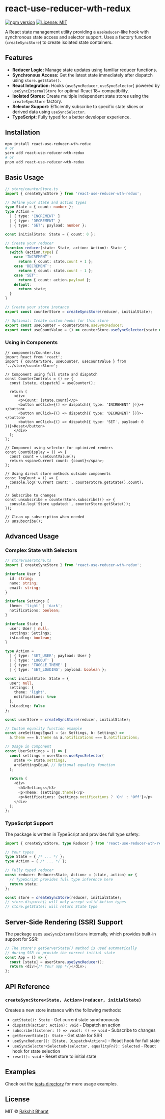 # react-use-reducer-wth-redux

[![npm version](https://badge.fury.io/js/react-use-reducer-wth-redux.svg)](https://badge.fury.io/js/react-use-reducer-wth-redux)
[![License: MIT](https://img.shields.io/badge/License-MIT-yellow.svg)](https://opensource.org/licenses/MIT)

A React state management utility providing a `useReducer`-like hook with synchronous state access and selector support. Uses a factory function (`createSyncStore`) to create isolated state containers.

## Features

- **Reducer Logic:** Manage state updates using familiar reducer functions.
- **Synchronous Access:** Get the latest state immediately after dispatch using `store.getState()`.
- **React Integration:** Hooks (`useSyncReducer`, `useSyncSelector`) powered by `useSyncExternalStore` for optimal React 18+ compatibility.
- **Isolated Stores:** Create multiple independent state stores using the `createSyncStore` factory.
- **Selector Support:** Efficiently subscribe to specific state slices or derived data using `useSyncSelector`.
- **TypeScript:** Fully typed for a better developer experience.

## Installation

```bash
npm install react-use-reducer-wth-redux
# or
yarn add react-use-reducer-wth-redux
# or
pnpm add react-use-reducer-wth-redux
```

## Basic Usage

```typescript
// store/counterStore.ts
import { createSyncStore } from 'react-use-reducer-wth-redux';

// Define your state and action types
type State = { count: number };
type Action = 
  | { type: 'INCREMENT' }
  | { type: 'DECREMENT' }
  | { type: 'SET'; payload: number };

const initialState: State = { count: 0 };

// Create your reducer
function reducer(state: State, action: Action): State {
  switch (action.type) {
    case 'INCREMENT':
      return { count: state.count + 1 };
    case 'DECREMENT':
      return { count: state.count - 1 };
    case 'SET':
      return { count: action.payload };
    default:
      return state;
  }
}

// Create your store instance
export const counterStore = createSyncStore(reducer, initialState);

// Optional: Create custom hooks for this store
export const useCounter = counterStore.useSyncReducer;
export const useCountValue = () => counterStore.useSyncSelector(state => state.count);
```

### Using in Components

```tsx
// components/Counter.tsx
import React from 'react';
import { counterStore, useCounter, useCountValue } from '../store/counterStore';

// Component using full state and dispatch
const CounterControls = () => {
  const [state, dispatch] = useCounter();
  
  return (
    <div>
      <p>Count: {state.count}</p>
      <button onClick={() => dispatch({ type: 'INCREMENT' })}>+</button>
      <button onClick={() => dispatch({ type: 'DECREMENT' })}>-</button>
      <button onClick={() => dispatch({ type: 'SET', payload: 0 })}>Reset</button>
    </div>
  );
};

// Component using selector for optimized renders
const CountDisplay = () => {
  const count = useCountValue();
  return <span>Current count: {count}</span>;
};

// Using direct store methods outside components
const logCount = () => {
  console.log('Current count:', counterStore.getState().count);
};

// Subscribe to changes
const unsubscribe = counterStore.subscribe(() => {
  console.log('Store updated:', counterStore.getState());
});

// Clean up subscription when needed
// unsubscribe();
```

## Advanced Usage

### Complex State with Selectors

```typescript
// store/userStore.ts
import { createSyncStore } from 'react-use-reducer-wth-redux';

interface User {
  id: string;
  name: string;
  email: string;
}

interface Settings {
  theme: 'light' | 'dark';
  notifications: boolean;
}

interface State {
  user: User | null;
  settings: Settings;
  isLoading: boolean;
}

type Action =
  | { type: 'SET_USER'; payload: User }
  | { type: 'LOGOUT' }
  | { type: 'TOGGLE_THEME' }
  | { type: 'SET_LOADING'; payload: boolean };

const initialState: State = {
  user: null,
  settings: {
    theme: 'light',
    notifications: true
  },
  isLoading: false
};

const userStore = createSyncStore(reducer, initialState);

// Custom equality function example
const areSettingsEqual = (a: Settings, b: Settings) =>
  a.theme === b.theme && a.notifications === b.notifications;

// Usage in component
const UserSettings = () => {
  const settings = userStore.useSyncSelector(
    state => state.settings,
    areSettingsEqual // Optional equality function
  );
  
  return (
    <div>
      <h3>Settings</h3>
      <p>Theme: {settings.theme}</p>
      <p>Notifications: {settings.notifications ? 'On' : 'Off'}</p>
    </div>
  );
};
```

### TypeScript Support

The package is written in TypeScript and provides full type safety:

```typescript
import { createSyncStore, type Reducer } from 'react-use-reducer-wth-redux';

// Your types
type State = { /* ... */ };
type Action = { /* ... */ };

// Fully typed reducer
const reducer: Reducer<State, Action> = (state, action) => {
  // TypeScript provides full type inference here
  return state;
};

const store = createSyncStore(reducer, initialState);
// store.dispatch() will only accept valid Action types
// store.getState() will return State type
```

## Server-Side Rendering (SSR) Support

The package uses `useSyncExternalStore` internally, which provides built-in support for SSR:

```typescript
// The store's getServerState() method is used automatically
// during SSR to provide the correct initial state
const App = () => {
  const [state] = userStore.useSyncReducer();
  return <div>{/* Your app */}</div>;
};
```

## API Reference

### `createSyncStore<State, Action>(reducer, initialState)`

Creates a new store instance with the following methods:

- `getState(): State` - Get current state synchronously
- `dispatch(action: Action): void` - Dispatch an action
- `subscribe(listener: () => void): () => void` - Subscribe to changes
- `getServerState(): State` - Get state for SSR
- `useSyncReducer(): [State, Dispatch<Action>]` - React hook for full state
- `useSyncSelector<Selected>(selector, equalityFn?): Selected` - React hook for state selection
- `reset(): void` - Reset store to initial state

## Examples

Check out the [tests directory](https://github.com/rakshitbharat/react-use-reducer-wth-redux/tree/main/tests) for more usage examples.

## License

MIT © [Rakshit Bharat](https://github.com/rakshitbharat)

